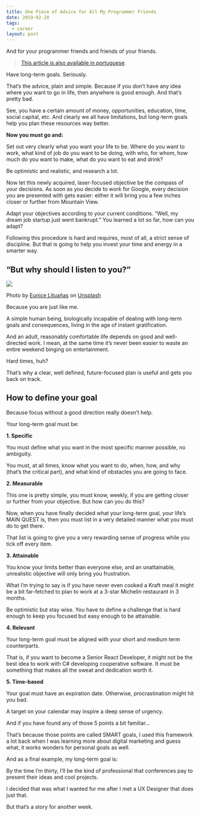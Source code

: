 ```yaml
---
title: One Piece of Advice for All My Programmer Friends
date: 2019-02-28
tags:
  - career
layout: post
---
```


And for your programmer friends and friends of your friends.

> [This article is also available in portuguese](https://medium.com/everythingbutcode/um-conselho-para-todos-os-meus-amigos-programadores-6c4ac55cfb10).

Have long-term goals. Seriously.

That’s the advice, plain and simple. Because if you don’t have any idea where you want to go in life, then anywhere is good enough. And that’s pretty bad.

See, you have a certain amount of money, opportunities, education, time, social capital, etc. And clearly we all have limitations, but long-term goals help you plan these resources way better.

**Now you must go and:**

Set out very clearly what you want your life to be. Where do you want to work, what kind of job do you want to be doing, with who, for whom, how much do you want to make, what do you want to eat and drink?

Be optimistic and realistic, and research a lot.

Now let this newly acquired, laser-focused objective be the compass of your decisions. As soon as you decide to work for Google, every decision you are presented with gets easier: either it will bring you a few inches closer or further from Mountain View.

Adapt your objectives according to your current conditions. “Well, my dream job startup just went bankrupt.” You learned a lot so far, how can you adapt?

Following this procedure is hard and requires, most of all, a strict sense of discipline. But that is going to help you invest your time and energy in a smarter way.

## “But why should I listen to you?”

![](https://cdn-images-1.medium.com/max/800/1*Gk7tOOhr3eWrD295tyTgIA.jpeg)

Photo by [Eunice Lituañas](https://unsplash.com/photos/bpxgyD4YYt4?utm_source=unsplash&utm_medium=referral&utm_content=creditCopyText) on [Unsplash](https://unsplash.com/?utm_source=unsplash&utm_medium=referral&utm_content=creditCopyText)

Because you are just like me.

A simple human being, biologically incapable of dealing with long-term goals and consequences, living in the age of instant gratification.

And an adult, reasonably comfortable life depends on good and well-directed work. I mean, at the same time it’s never been easier to waste an entire weekend binging on entertainment.

Hard times, huh?

That’s why a clear, well defined, future-focused plan is useful and gets you back on track.

## How to define your goal

Because focus without a good direction really doesn’t help.

Your long-term goal must be:

**1\. Specific**

You must define what you want in the most specific manner possible, no ambiguity.

You must, at all times, know what you want to do, when, how, and why (that’s the critical part), and what kind of obstacles you are going to face.

**2\. Measurable**

This one is pretty simple, you must know, weekly, if you are getting closer or further from your objective. But how can you do this?

Now, when you have finally decided what your long-term goal, your life’s MAIN QUEST is, then you must list in a very detailed manner what you must do to get there.

That list is going to give you a very rewarding sense of progress while you tick off every item.

**3\. Attainable**

You know your limits better than everyone else, and an unattainable, unrealistic objective will only bring you frustration.

What I’m trying to say is if you have never even cooked a Kraft meal it might be a bit far-fetched to plan to work at a 3-star Michelin restaurant in 3 months.

Be optimistic but stay wise. You have to define a challenge that is hard enough to keep you focused but easy enough to be attainable.

**4\. Relevant**

Your long-term goal must be aligned with your short and medium term counterparts.

That is, if you want to become a Senior React Developer, it might not be the best idea to work with C# developing cooperative software. It must be something that makes all the sweat and dedication worth it.

**5\. Time-based**

Your goal must have an expiration date. Otherwise, procrastination might hit you bad.

A target on your calendar may inspire a deep sense of urgency.

And if you have found any of those 5 points a bit familiar…

That’s because those points are called SMART goals, I used this framework a lot back when I was learning more about digital marketing and guess what, it works wonders for personal goals as well.

And as a final example, my long-term goal is:

By the time I’m thirty, I’ll be the kind of professional that conferences pay to present their ideas and cool projects.

I decided that was what I wanted for me after I met a UX Designer that does just that.

But that’s a story for another week.

